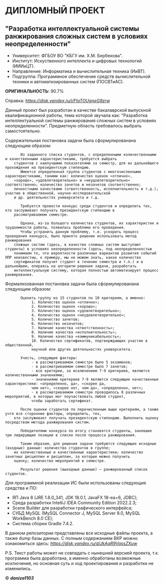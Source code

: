 # ДИПЛОМНЫЙ ПРОЕКТ
## "Разработка интеллектуальной системы ранжирования сложных систем в условиях неопределенности"


- Университет: ФГБОУ ВО "КБГУ им. Х.М. Бербекова".
- Институт: Искуственного интеллекта и цифровых технологий  (ИИИиЦТ).
- Направление: Информатика и вычислительная техника (ИиВТ).
- Подгруппа: Программное обеспечение средств вычислительной техники и автоматизированных систем (ПОСВТиАС).



**ОРИГИНАЛЬНОСТЬ:** 90.7%

Справка: *https://disk.yandex.ru/i/FtoTOUgneG9zrw*


Данный проект был разработан в качестве бакалаврской выпускной квалификационной работы, тема которой звучала как: "Разработка интеллектуальной системы ранжирования 
сложных систем в условиях неопределенности". Предметную область требовалось выбрать самостоятельно. 

Содержательная постановка задачи была сформулированана следующим образом:
            
           Из заданного списка студентов, с определенными количественными и качественными характеристиками, требуется выбрать 
        студентов с наилучшими показателями за семестр, для их дальнейшего прохождения на президентскую стипендию.
           Имеется определенная группа студентов с многочисленными характеристиками, такими как: количество оценок «отлично», 
        «хорошо», «удовлетворительно» и «неудовлетворительно» соответственно; количество зачетов и незачетов соответственно; 
        личностными качествами (ответственность, исполнительность и т.д.); участие в общественной, научно-исследовательской 
        и др. деятельностях университета и т.д. 
        
           Требуется провести конкурс среди студентов и определить тех, кто заслуживает получать президентскую стипендию в 
        рассматриваемом семестре.
        
           Однако, из-за большого количества студентов, их характеристик и трудоемкости работы, появилась проблема его проведения. 
           Чтобы устранить данную проблему, т.е. ускорить процесс проведения конкурса, было принято решение использовать метод ранжирования 
        сложных систем (здесь, в качестве сложных систем выступают студенты) в условиях неопределенности (здесь, под неопределенностью 
        понимаем то, что вероятности различных вариантов развития событий ЛПР неизвестны, к примеру, мы не можем знать, какое количество 
        сертификатов получит студент в течение семестра и т.п.) и в дальнейшем, опираясь на алгоритм решения задачи, разработать 
        интеллектуальную систему, которая полностью автоматизирует процесс ранжирования.
        
Формализованная постановка задачи была сформулированана следующим образом:
        
           Оценить группу из 15 студентов по 10 критериям, а именно:
                1. Количество оценок «отлично»;
                2. Количество оценок «хорошо»;
                3. Количество оценок «удовлетворительно»;
                4. Количество оценок «неудовлетворительно»;
                5. Количество зачетов;
                6. Количество незачетов;
                7. Наличие качества «ответственность»;
                8. Наличие качества «исполнительность»;
                9. Наличие качества «коммуникабельность»;
                10. Количество сертификатов, подтверждающих участие в общественной, 
                научной или других деятельностях университета.
         
           Учесть, следующие факторы:
                - в рассматриваемом семестре было 5 экзаменов;
                - в рассматриваемом семестре было 7 зачетов;
                - все критерии, за исключением 7-9 критериев, являются количественными значениями;
                - значениями критериев 7-9 являются следующие качественные характеристики: «определенно, да», «скорее да, 
                чем нет», «скорее нет, чем да», «определенно, нет»;
                - в рассматриваемом семестре проводилось 8 различных мероприятий, в которых мог поучаствовать любой студент,
                чтобы заработать сертификат.
             
           После оценки студентов по перечисленным выше критериям, а также учтя все сторонние факторы, определить, тех, 
        кто заслуживает получать президентскую стипендию. Выполнить оценку посредством метода ранжирования систем.
         
           Победителями конкурса по итогу становятся студенты, занявшие три лидирующие позиции в списке после процесса ранжирования.
             
           Таким образом, для решения задачи требуются следующие исходные (входные) данные: количество студентов в группе; 
        их количественные и качественные характеристики; количество зачетных дисциплин и дисциплин, за которые можно получить 
        оценку; количество мероприятий в семестре. 
             
           Результат решения (выходные данные) – ранжированный список студентов.
             
          

Для программной реализации ИС были использованы следующие средства и ПО:
- ЯП Java 8 (JRE 1.8.0_341, JDK 18.0.1, JavaFX 18-ea+6, JDBC);
- Среда разработки IntelliJ IDEA Community Edition 2022.2.3;
- Scene Builder для разработки графического интерфейса;
- СУБД MySQL (MySQL Connector J, MySQL Server 8.0, MySQL WorkBench 8.0 CE);
- Система сборки Gradle 7.4.2.

В данном репозитории представлены все исходные файлы проекта, а также dump базы данных.
С полным содержанием ВКР можно ознакомиться здесь: *https://disk.yandex.ru/d/JkAqR9VqssZXuw*

P.S. Текст работы может не совпадать с нынешней версией проекта, т.к. программа была доработана, а именно обработаны возможные исключения, но основная суть и 
ход проектирования и разработки не изменились.


© ***daniza1103***
